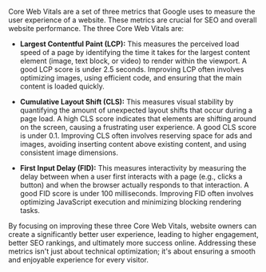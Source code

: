 Core Web Vitals are a set of three metrics that Google uses to measure the user experience of a website.  These metrics are crucial for SEO and overall website performance.  The three Core Web Vitals are:

* **Largest Contentful Paint (LCP):** This measures the perceived load speed of a page by identifying the time it takes for the largest content element (image, text block, or video) to render within the viewport. A good LCP score is under 2.5 seconds.  Improving LCP often involves optimizing images, using efficient code, and ensuring that the main content is loaded quickly.

* **Cumulative Layout Shift (CLS):** This measures visual stability by quantifying the amount of unexpected layout shifts that occur during a page load.  A high CLS score indicates that elements are shifting around on the screen, causing a frustrating user experience. A good CLS score is under 0.1.  Improving CLS often involves reserving space for ads and images, avoiding inserting content above existing content, and using consistent image dimensions.

* **First Input Delay (FID):** This measures interactivity by measuring the delay between when a user first interacts with a page (e.g., clicks a button) and when the browser actually responds to that interaction. A good FID score is under 100 milliseconds.  Improving FID often involves optimizing JavaScript execution and minimizing blocking rendering tasks.

By focusing on improving these three Core Web Vitals, website owners can create a significantly better user experience, leading to higher engagement, better SEO rankings, and ultimately more success online.  Addressing these metrics isn't just about technical optimization; it's about ensuring a smooth and enjoyable experience for every visitor.